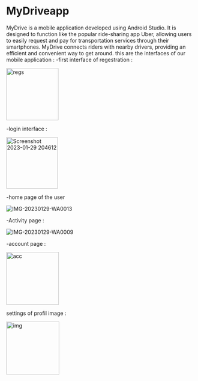 # MyDriveapp
MyDrive is a mobile application developed using Android Studio. It is designed to function like the popular ride-sharing app Uber, allowing users to easily request and pay for transportation services through their smartphones. MyDrive connects riders with nearby drivers, providing an efficient and convenient way to get around. 
this are the interfaces of our mobile application :
-first interface of regestration :


<img width="139" alt="regs" src="https://user-images.githubusercontent.com/98537138/215351781-9a5e1b05-cfcd-4f3b-a6c6-c79c3bc0f444.png">

-login interface :
 
 <img width="137" alt="Screenshot 2023-01-29 204612" src="https://user-images.githubusercontent.com/98537138/215351966-ed119035-db88-4da7-b37f-1ae3cb0f758f.png">

-home page of the user
 
 
![IMG-20230129-WA0013](https://user-images.githubusercontent.com/98537138/215352292-ca9c938c-389e-43dd-8cac-6e1b8b8bf59b.jpg)

-Activity page :
 
 ![IMG-20230129-WA0009](https://user-images.githubusercontent.com/98537138/215352402-d4b919ce-6d8a-4428-88e9-3636c85b2ae7.jpg)
 
 
-account page :

<img width="140" alt="acc" src="https://user-images.githubusercontent.com/98537138/215352550-cd12d0af-e3b5-4bc1-b791-d0fea06c832e.png">

settings of profil image :



<img width="141" alt="img" src="https://user-images.githubusercontent.com/98537138/215352800-53e492af-44d1-4212-a563-937f0e10f911.png">

